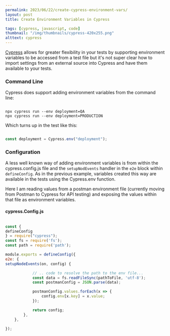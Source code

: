 ```yaml
---
permalink: 2023/06/22/create-cypress-environment-vars/
layout: post
title: Create Environment Variables in Cypress

tags: [cypress, javascript, code]
thumbnail: "/img/thumbnails/cypress-420x255.png"
alttext: cypress
---
```


[Cypress](https://cypress.io) allows for greater flexibility in your tests by supporting environment variables to be accessed from a test
file but it's not super clear how to import settings from an external source into Cypress and have them available to your tests.

### Command Line

Cypress does support adding environment variables from the command line:

```

npx cypress run --env deployment=QA
npx cypress run --env deployment=PRODUCTION

```

Which turns up in the test like this:

```javascript

const deployment = Cypress.env("deployment");

```

### Configuration

A less well known way of adding environment variables is from within the cypress.config.js file and the ```setupNodEvents```
handler in the ```e2e``` block within ```defineConfig```. As in the previous example, variables created this way are
available in the tests using the Cypress.env function.

Here I am reading values from a postman environment file (currently moving from Postman to Cypress for API testing) and
exposing the values within that file as environment variables.

#### cypress.Config.js

```javascript

const {
defineConfig
} = require("cypress");
const fs = require('fs');
const path = require('path');

module.exports = defineConfig({
e2e: {
setupNodeEvents(on, config) {

            // .. code to resolve the path to the env file...
            const data = fs.readFileSync(pathToFile, 'utf-8');
            const postmanConfig = JSON.parse(data);

            postmanConfig.values.forEach(x => {
                config.env[x.key] = x.value;
            });

            return config;
        },
    },

});

```
